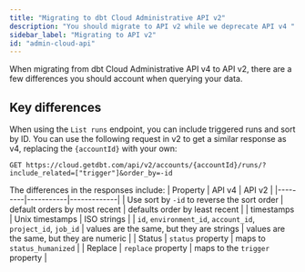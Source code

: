 ```yaml
---
title: "Migrating to dbt Cloud Administrative API v2"
description: "You should migrate to API v2 while we deprecate API v4 "
sidebar_label: "Migrating to API v2"
id: "admin-cloud-api"
---
```



When migrating from dbt Cloud Administrative API v4 to API v2, there are a few differences you should account when querying your data. 

## Key differences

When using the `List runs` endpoint, you can include triggered runs and sort by ID. You can use the following request in v2 to get a similar response as v4, replacing the `{accountId}` with your own:

```shell
GET https://cloud.getdbt.com/api/v2/accounts/{accountId}/runs/?include_related=["trigger"]&order_by=-id
```

The differences in the responses include:
| Property | API v4    | API v2      |
|---------|-----------|-------------|
| Use sort by `-id` to reverse the sort order | default orders by most recent | defaults order by least recent |
| timestamps | Unix timestamps | ISO strings |
| `id`, `environment_id`, `account_id`, `project_id`, `job_id` | values are the same, but they are strings | values are the same, but they are numeric |
| Status | `status` property |  maps to `status_humanized` |
| Replace | `replace` property | maps to the `trigger` property |
